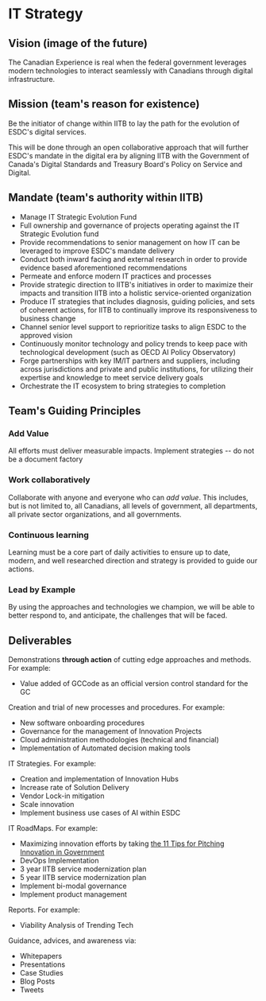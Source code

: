 # IT Strategy 

## Vision (image of the future) 

The Canadian Experience is real when the federal government leverages modern technologies to interact seamlessly with Canadians through digital infrastructure.

## Mission (team's reason for existence)

Be the initiator of change within IITB to lay the path for the evolution of ESDC's digital services.

This will be done through an open collaborative approach that will further ESDC's mandate in the digital era by aligning IITB with the Government of Canada's Digital Standards and Treasury Board's Policy on Service and Digital.

## Mandate (team's authority within IITB)

- Manage IT Strategic Evolution Fund 
- Full ownership and governance of projects operating against the IT Strategic Evolution fund
- Provide recommendations to senior management on how IT can be leveraged to improve ESDC's mandate delivery 
- Conduct both inward facing and external research in order to provide evidence based aforementioned recommendations 
- Permeate and enforce modern IT practices and processes 
- Provide strategic direction to IITB's initiatives in order to maximize their impacts and transition IITB into a holistic service-oriented organization
- Produce IT strategies that includes diagnosis, guiding policies, and sets of coherent actions, for IITB to continually improve its responsiveness to business change
- Channel senior level support to reprioritize tasks to align ESDC to the approved vision
- Continuously monitor technology and policy trends to keep pace with technological development (such as OECD AI Policy Observatory)
- Forge partnerships with key IM/IT partners and suppliers, including across jurisdictions and private and public institutions, for utilizing their expertise and knowledge to meet service delivery goals
- Orchestrate the IT ecosystem to bring strategies to completion

## Team's Guiding Principles 

### Add Value

All efforts must deliver measurable impacts. Implement strategies -- do not be a document factory 

### Work collaboratively

Collaborate with anyone and everyone who can _add value_. This includes, but is not limited to, all Canadians, all levels of government, all departments, all private sector organizations, and all governments. 

### Continuous learning

Learning must be a core part of daily activities to ensure up to date, modern, and well researched direction and strategy is provided to guide our actions. 

### Lead by Example

By using the approaches and technologies we champion, we will be able to better respond to, and anticipate, the challenges that will be faced. 

## Deliverables

Demonstrations **through action** of cutting edge approaches and methods. For example:
- Value added of GCCode as an official version control standard for the GC

Creation and trial of new processes and procedures. For example: 
- New software onboarding procedures 
- Governance for the management of Innovation Projects 
- Cloud administration methodologies (technical and financial)
- Implementation of Automated decision making tools 

IT Strategies. For example:
- Creation and implementation of Innovation Hubs
- Increase rate of Solution Delivery 
- Vendor Lock-in mitigation
- Scale innovation
- Implement business use cases of AI within ESDC

 IT RoadMaps. For example:
- Maximizing innovation efforts by taking [the 11 Tips for Pitching Innovation in Government](https://medium.com/gc-entrepreneur/11-tips-for-pitching-innovation-in-government-9fceac5a3c9)
- DevOps Implementation 
- 3 year IITB service modernization plan
- 5 year IITB service modernization plan
- Implement bi-modal governance
- Implement product management

Reports. For example:
- Viability Analysis of Trending Tech

Guidance, advices, and awareness via:
- Whitepapers
- Presentations
- Case Studies
- Blog Posts
- Tweets
